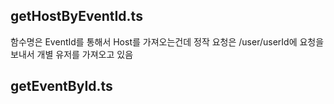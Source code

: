 ## getHostByEventId.ts

함수명은 EventId를 통해서 Host를 가져오는건데
정작 요청은 /user/userId에 요청을 보내서 개별 유저를 가져오고 있음

## getEventById.ts
